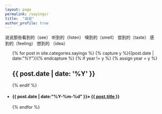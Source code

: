 ```yaml
---
layout: page
permalink: /sayings/
title:  "自说"
author_profile: true
---
```

  说说那些看到的（see） 听到的（listen） 嗅到的（smell） 尝到的（taste） 感到的（feeling） 想到的 （idea）

<ul>
{% for post in site.categories.sayings %}
  {% capture y %}{{post.date | date:"%Y"}}{% endcapture %}
  {% if year != y %}
    {% assign year = y %}
    <h2>{{ post.date | date: '%Y' }}</h2> 
  {% endif %}
  <li>
	<h4><span>{{ post.date | date:"%Y-%m-%d" }}</span>&raquo;
	<a href="{{ post.url }}" title="{{ post.title }}">{{ post.title }}</a></h4>
  </li> 
{% endfor %}
</ul>
